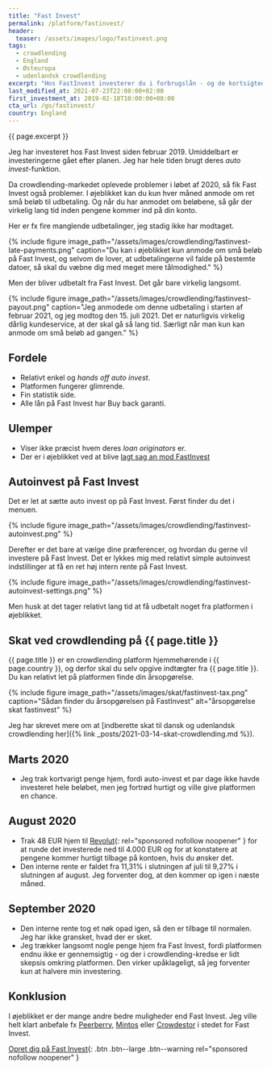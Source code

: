 ```yaml
---
title: "Fast Invest"
permalink: /platform/fastinvest/
header:
  teaser: /assets/images/logo/fastinvest.png
tags:
  - crowdlending
  - England
  - Østeuropa
  - udenlandsk crowdlending
excerpt: "Hos FastInvest investerer du i forbrugslån - og de kortsigtede lån kan give op til 14% årligt."
last_modified_at: 2021-07-23T22:08:00+02:00
first_investment_at: 2019-02-18T10:00:00+08:00
cta_url: /go/fastinvest/
country: England
---
```


{{ page.excerpt }}

Jeg har investeret hos Fast Invest siden februar 2019. Umiddelbart er investeringerne gået efter planen. Jeg har hele tiden brugt deres _auto invest_-funktion.

Da crowdlending-markedet oplevede problemer i løbet af 2020, så fik Fast Invest også problemer. I øjeblikket kan du kun hver måned anmode om ret små beløb til udbetaling. Og når du har anmodet om beløbene, så går der virkelig lang tid inden pengene kommer ind på din konto.

Her er fx fire manglende udbetalinger, jeg stadig ikke har modtaget.

{% include figure image_path="/assets/images/crowdlending/fastinvest-late-payments.png" caption="Du kan i øjeblikket kun anmode om små beløb på Fast Invest, og selvom de lover, at udbetalingerne vil falde på bestemte datoer, så skal du væbne dig med meget mere tålmodighed." %}

Men der bliver udbetalt fra Fast Invest. Det går bare virkelig langsomt.

{% include figure image_path="/assets/images/crowdlending/fastinvest-payout.png" caption="Jeg anmodede om denne udbetaling i starten af februar 2021, og jeg modtog den 15. juli 2021. Det er naturligvis virkelig dårlig kundeservice, at der skal gå så lang tid. Særligt når man kun kan anmode om små beløb ad gangen." %}

## Fordele

- Relativt enkel og _hands off_ _auto invest_.
- Platformen fungerer glimrende.
- Fin statistik side.
- Alle lån på Fast Invest har Buy back garanti.

## Ulemper

- Viser ikke præcist hvem deres _loan originators_ er.
- Der er i øjeblikket ved at blive [lagt sag an mod FastInvest](https://p2p.holdings/p2p-lawsuits)

## Autoinvest på Fast Invest

Det er let at sætte auto invest op på Fast Invest. Først finder du det i menuen.

{% include figure image_path="/assets/images/crowdlending/fastinvest-autoinvest.png" %}

Derefter er det bare at vælge dine præferencer, og hvordan du gerne vil investere på Fast Invest. Det er lykkes mig med relativt simple autoinvest indstillinger at få en ret høj intern rente på Fast Invest.

{% include figure image_path="/assets/images/crowdlending/fastinvest-autoinvest-settings.png" %}

Men husk at det tager relativt lang tid at få udbetalt noget fra platformen i øjeblikket.

## Skat ved crowdlending på {{ page.title }}

{{ page.title }} er en crowdlending platform hjemmehørende i {{ page.country }}, og derfor skal du selv opgive indtægter fra {{ page.title }}. Du kan relativt let på platformen finde din årsopgørelse.

{% include figure image_path="/assets/images/skat/fastinvest-tax.png" caption="Sådan finder du årsopgørelsen på FastInvest" alt="årsopgørelse skat fastinvest" %}

Jeg har skrevet mere om at [indberette skat til dansk og udenlandsk crowdlending her]({% link _posts/2021-03-14-skat-crowdlending.md %}).

## Marts 2020

- Jeg trak kortvarigt penge hjem, fordi auto-invest et par dage ikke havde investeret hele beløbet, men jeg fortrød hurtigt og ville give platformen en chance.

## August 2020

- Trak 48 EUR hjem til [Revolut](/go/revolut/){: rel="sponsored nofollow noopener" } for at runde det investerede ned til 4.000 EUR og for at konstatere at pengene kommer hurtigt tilbage på kontoen, hvis du ønsker det.
- Den interne rente er faldet fra 11,31% i slutningen af juli til 9,27% i slutningen af august. Jeg forventer dog, at den kommer op igen i næste måned.

## September 2020

- Den interne rente tog et nøk opad igen, så den er tilbage til normalen. Jeg har ikke gransket, hvad der er sket.
- Jeg trækker langsomt nogle penge hjem fra Fast Invest, fordi platformen endnu ikke er gennemsigtig - og der i crowdlending-kredse er lidt skepsis omkring platformen. Den virker upåklageligt, så jeg forventer kun at halvere min investering.

## Konklusion

I øjeblikket er der mange andre bedre muligheder end Fast Invest. Jeg ville helt klart anbefale fx [Peerberry](/platform/peerberry/), [Mintos](/platform/mintos) eller [Crowdestor](/platform/crowdestor/) i stedet for Fast Invest.

[Opret dig på Fast Invest](/go/fastinvest/){: .btn .btn--large .btn--warning rel="sponsored nofollow noopener" }
